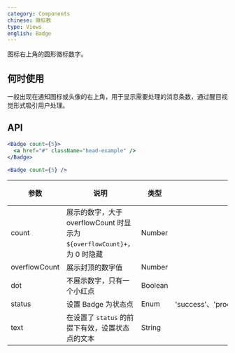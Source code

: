```yaml
---
category: Components
chinese: 徽标数
type: Views
english: Badge
---
```


图标右上角的圆形徽标数字。

## 何时使用

一般出现在通知图标或头像的右上角，用于显示需要处理的消息条数，通过醒目视觉形式吸引用户处理。

## API

```jsx
<Badge count={5}>
  <a href="#" className="head-example" />
</Badge>
```


```jsx
<Badge count={5} />
```

| 参数           | 说明                             | 类型       |  可选值 | 默认值 |
|----------------|----------------------------------|------------|---------|--------|
| count          | 展示的数字，大于 overflowCount 时显示为 `${overflowCount}+`，为 0 时隐藏 | Number     |         |        |
| overflowCount  | 展示封顶的数字值                 | Number     |         | 99     |
| dot            | 不展示数字，只有一个小红点       | Boolean    |         | false  |
| status         | 设置 Badge 为状态点            | Enum      | 'success'、'processing'、'default'、'error'、'warning' | '' |
| text           | 在设置了 `status` 的前提下有效，设置状态点的文本  | String | | '' |
